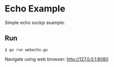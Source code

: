 # Echo Example

Simple echo sockjs example.

## Run
```shell
$ go run webecho.go
```
Navigate using web browser: http://127.0.0.1:8080
